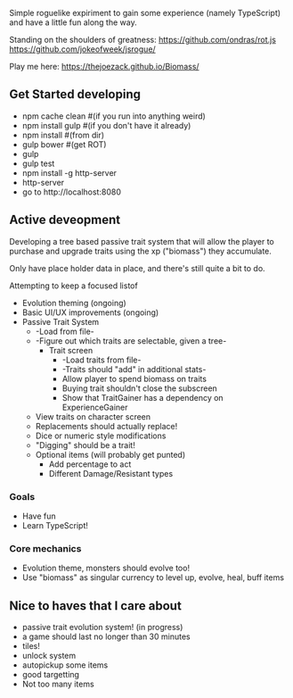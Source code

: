 Simple roguelike expiriment to gain some experience (namely TypeScript) and have a little fun along the way.

Standing on the shoulders of greatness:
https://github.com/ondras/rot.js
https://github.com/jokeofweek/jsrogue/

Play me here: https://thejoezack.github.io/Biomass/

## Get Started developing
* npm cache clean #(if you run into anything weird)
* npm install gulp #(if you don't have it already)
* npm install #(from dir)
* gulp bower #(get ROT)
* gulp
* gulp test
* npm install -g http-server
* http-server
* go to http://localhost:8080

## Active deveopment
Developing a tree based passive trait system that will allow the player to purchase and upgrade traits using the xp ("biomass") they accumulate.

Only have place holder data in place, and there's still quite a bit to do.

Attempting to keep a focused listof

* Evolution theming (ongoing)
* Basic UI/UX improvements (ongoing)
* Passive Trait System
  * -Load from file-
  * -Figure out which traits are selectable, given a tree-
    * Trait screen
      * -Load traits from file-
      * -Traits should "add" in additional stats-
      * Allow player to spend biomass on traits
      * Buying trait shouldn't close the subscreen
      * Show that TraitGainer has a dependency on ExperienceGainer
  * View traits on character screen
  * Replacements should actually replace!
  * Dice or numeric style modifications
  * "Digging" should be a trait!
  * Optional items (will probably get punted)
    * Add percentage to act
    * Different Damage/Resistant types

### Goals
* Have fun
* Learn TypeScript!

### Core mechanics
* Evolution theme, monsters should evolve too!
* Use "biomass" as singular currency to level up, evolve, heal, buff items

## Nice to haves that I care about
* passive trait evolution system! (in progress)
* a game should last no longer than 30 minutes
* tiles!
* unlock system 
* autopickup some items
* good targetting
* Not too many items